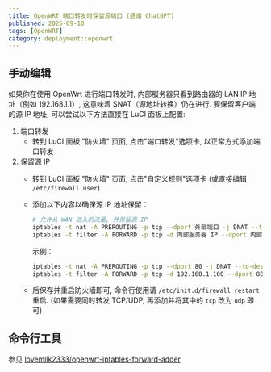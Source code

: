 ```yaml
---
title: OpenWRT 端口转发时保留源端口 (感谢 ChatGPT)
published: 2025-09-10
tags: [OpenWRT]
category: deployment::openwrt
---
```


## 手动编辑
如果你在使用 OpenWrt 进行端口转发时, 内部服务器只看到路由器的 LAN IP 地址（例如 192.168.1.1）, 这意味着 SNAT（源地址转换）仍在进行. 要保留客户端的源 IP 地址, 可以尝试以下方法直接在 LuCI 面板上配置:
1. 端口转发
   - 转到 LuCI 面板 "防火墙" 页面, 点击"端口转发"选项卡, 以正常方式添加端口转发
2. 保留源 IP
   - 转到 LuCI 面板 "防火墙" 页面, 点击"自定义规则"选项卡 (或直接编辑 `/etc/firewall.user`)
   - 添加以下内容以确保源 IP 地址保留：

     ```sh
     # 允许从 WAN 进入的流量, 并保留源 IP
     iptables -t nat -A PREROUTING -p tcp --dport 外部端口 -j DNAT --to-destination 内部服务器 IP:内部端口
     iptables -t filter -A FORWARD -p tcp -d 内部服务器 IP --dport 内部端口 -m state --state NEW,ESTABLISHED,RELATED -j ACCEPT
     ```

     示例：

     ```sh
     iptables -t nat -A PREROUTING -p tcp --dport 80 -j DNAT --to-destination 192.168.1.100:80
     iptables -t filter -A FORWARD -p tcp -d 192.168.1.100 --dport 80 -m state --state NEW,ESTABLISHED,RELATED -j ACCEPT
     ```
   - 后保存并重启防火墙即可, 命令行使用请 `/etc/init.d/firewall restart` 重启. (如果需要同时转发 TCP/UDP, 再添加并将其中的 `tcp` 改为 `udp` 即可)

## 命令行工具
参见 [lovemilk2333/openwrt-iptables-forward-adder](https://github.com/lovemilk2333/openwrt-iptables-forward-adder?tab=readme-ov-file)
